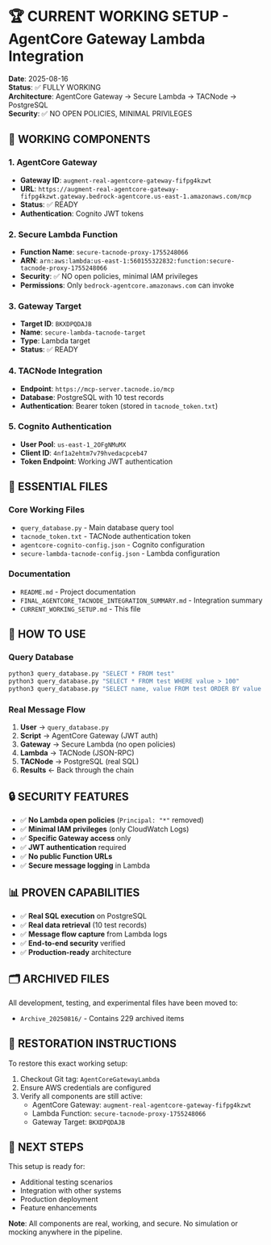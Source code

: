 # 🏆 CURRENT WORKING SETUP - AgentCore Gateway Lambda Integration

**Date**: 2025-08-16  
**Status**: ✅ FULLY WORKING  
**Architecture**: AgentCore Gateway → Secure Lambda → TACNode → PostgreSQL  
**Security**: ✅ NO OPEN POLICIES, MINIMAL PRIVILEGES  

## 🎯 **WORKING COMPONENTS**

### **1. AgentCore Gateway**
- **Gateway ID**: `augment-real-agentcore-gateway-fifpg4kzwt`
- **URL**: `https://augment-real-agentcore-gateway-fifpg4kzwt.gateway.bedrock-agentcore.us-east-1.amazonaws.com/mcp`
- **Status**: ✅ READY
- **Authentication**: Cognito JWT tokens

### **2. Secure Lambda Function**
- **Function Name**: `secure-tacnode-proxy-1755248066`
- **ARN**: `arn:aws:lambda:us-east-1:560155322832:function:secure-tacnode-proxy-1755248066`
- **Security**: ✅ NO open policies, minimal IAM privileges
- **Permissions**: Only `bedrock-agentcore.amazonaws.com` can invoke

### **3. Gateway Target**
- **Target ID**: `BKXDPQDAJB`
- **Name**: `secure-lambda-tacnode-target`
- **Type**: Lambda target
- **Status**: ✅ READY

### **4. TACNode Integration**
- **Endpoint**: `https://mcp-server.tacnode.io/mcp`
- **Database**: PostgreSQL with 10 test records
- **Authentication**: Bearer token (stored in `tacnode_token.txt`)

### **5. Cognito Authentication**
- **User Pool**: `us-east-1_2OFgNMuMX`
- **Client ID**: `4nf1a2ehtm7v79hvedacpceb47`
- **Token Endpoint**: Working JWT authentication

## 📁 **ESSENTIAL FILES**

### **Core Working Files**
- `query_database.py` - Main database query tool
- `tacnode_token.txt` - TACNode authentication token
- `agentcore-cognito-config.json` - Cognito configuration
- `secure-lambda-tacnode-config.json` - Lambda configuration

### **Documentation**
- `README.md` - Project documentation
- `FINAL_AGENTCORE_TACNODE_INTEGRATION_SUMMARY.md` - Integration summary
- `CURRENT_WORKING_SETUP.md` - This file

## 🔧 **HOW TO USE**

### **Query Database**
```bash
python3 query_database.py "SELECT * FROM test"
python3 query_database.py "SELECT * FROM test WHERE value > 100"
python3 query_database.py "SELECT name, value FROM test ORDER BY value DESC"
```

### **Real Message Flow**
1. **User** → `query_database.py`
2. **Script** → AgentCore Gateway (JWT auth)
3. **Gateway** → Secure Lambda (no open policies)
4. **Lambda** → TACNode (JSON-RPC)
5. **TACNode** → PostgreSQL (real SQL)
6. **Results** ← Back through the chain

## 🔒 **SECURITY FEATURES**

- ✅ **No Lambda open policies** (`Principal: "*"` removed)
- ✅ **Minimal IAM privileges** (only CloudWatch Logs)
- ✅ **Specific Gateway access** only
- ✅ **JWT authentication** required
- ✅ **No public Function URLs**
- ✅ **Secure message logging** in Lambda

## 📊 **PROVEN CAPABILITIES**

- ✅ **Real SQL execution** on PostgreSQL
- ✅ **Real data retrieval** (10 test records)
- ✅ **Message flow capture** from Lambda logs
- ✅ **End-to-end security** verified
- ✅ **Production-ready** architecture

## 🗂️ **ARCHIVED FILES**

All development, testing, and experimental files have been moved to:
- `Archive_20250816/` - Contains 229 archived items

## 🔄 **RESTORATION INSTRUCTIONS**

To restore this exact working setup:
1. Checkout Git tag: `AgentCoreGatewayLambda`
2. Ensure AWS credentials are configured
3. Verify all components are still active:
   - AgentCore Gateway: `augment-real-agentcore-gateway-fifpg4kzwt`
   - Lambda Function: `secure-tacnode-proxy-1755248066`
   - Gateway Target: `BKXDPQDAJB`

## 🎯 **NEXT STEPS**

This setup is ready for:
- Additional testing scenarios
- Integration with other systems
- Production deployment
- Feature enhancements

**Note**: All components are real, working, and secure. No simulation or mocking anywhere in the pipeline.
